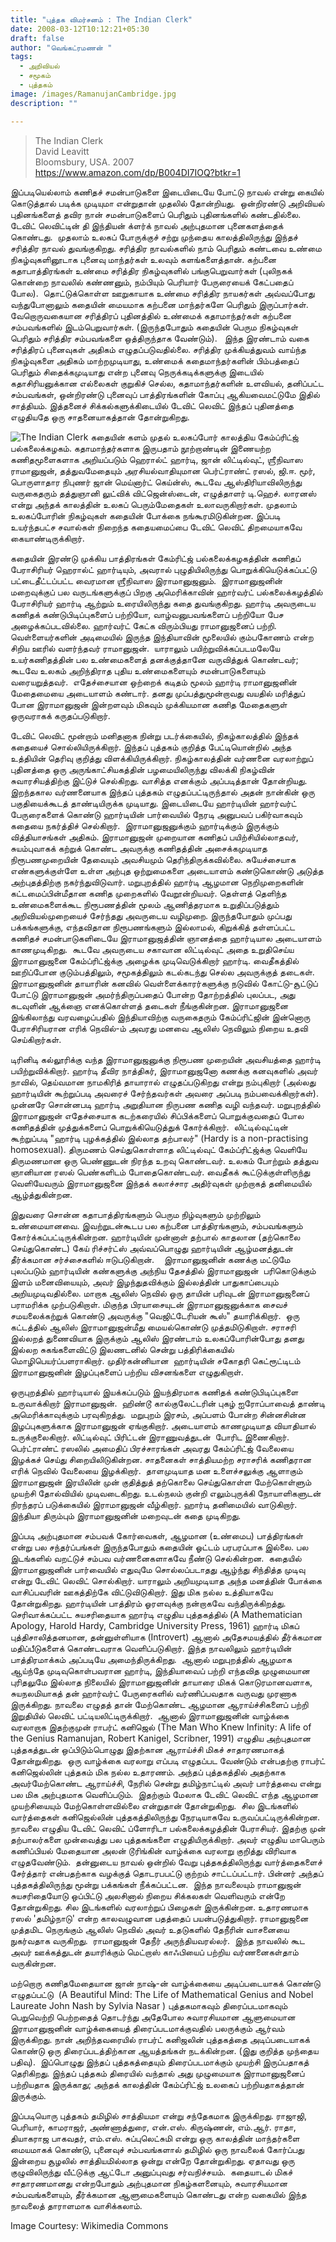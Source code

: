 ```yaml
---
title: "புத்தக விமர்சனம் : The Indian Clerk"
date: 2008-03-12T10:12:21+05:30
draft: false
author: "வெங்கட்ரமணன் "
tags:
  - அறிவியல்
  - சமூகம்
  - புத்தகம்
image: /images/RamanujanCambridge.jpg
description: ""

---
```


> The Indian Clerk  
> David Leavitt  
> Bloomsbury, USA. 2007  
> https://www.amazon.com/dp/B004DI7IOQ?btkr=1


இப்படியெல்லாம் கணிதச் சமன்பாடுகளை இடையிடையே போட்டு நாவல் என்று கையில் கொடுத்தால் படிக்க முடியுமா என்றுதான் முதலில் தோன்றியது.  ஒன்றிரண்டு அறிவியல் புதினங்களைத் தவிர நான் சமன்பாடுகளைப் பெரிதும் புதினங்களில் கண்டதில்லை.  டேவிட் லெவிட்டின் தி இந்தியன் க்ளர்க் நாவல் அற்புதமான புனைகளத்தைக் கொண்டது.  முதலாம் உலகப் போருக்குச் சற்று முந்தைய காலத்திலிருந்து இந்தச் சரித்திர நாவல் துவங்குகிறது. சரித்திர நாவல்களில் நாம் பெரிதும் கண்டவை உண்மை நிகழ்வுகளினூடாக புனைவு மாந்தர்கள் உலவும் களங்களைத்தான். கற்பனை கதாபாத்திரங்கள் உண்மை சரித்திர நிகழ்வுகளில் பங்குபெறுவார்கள் (புலிநகக் கொன்றை நாவலில் கண்ணனும், நம்பியும் பெரியார் பேருரையைக் கேட்பதைப் போல).  தொட்டுக்கொள்ள ஊறுகாயாக உண்மை சரித்திர நாயகர்கள் அவ்வப்போது வந்துபோனாலும் கதையின் மையமாக கற்பனை மாந்தர்களே பெரிதும் இருப்பார்கள்.  வேறொருவகையான சரித்திரப் புதினத்தில் உண்மைக் கதாமாந்தர்கள் கற்பனை சம்பவங்களில் இடம்பெறுவார்கள். (இருந்தபோதும் கதையின் பெரும நிகழ்வுகள் பெரிதும் சரித்திர சம்பவங்களை ஒத்திருந்தாக வேண்டும்).   இந்த இரண்டாம் வகை சரித்திரப் புனைவுகள் அதிகம் எழுதப்படுவதில்லை. சரித்திர முக்கியத்துவம் வாய்ந்த நிகழ்வுகளை அதிகம் மாற்றமுடியாது, உண்மைக் கதைமாந்தர்களின் பிம்பத்தைப் பெரிதும் சிதைக்கமுடியாது என்ற புனைவு நெருக்கடிக்களுக்கு இடையில் கதாசிரியனுக்கான எல்லைகள் குறுகிச் செல்ல, கதாமாந்தர்களின் உளவியல், தனிப்பட்ட சம்பவங்கள், ஒன்றிரண்டு புனைவுப் பாத்திரங்களின் கோப்பு ஆகியவைமட்டுமே இதில் சாத்தியம். இத்தனைச் சிக்கல்களுக்கிடையில் டேவிட் லெவிட் இந்தப் புதினத்தை எழுதியதே ஒரு சாதனையாகத்தான் தோன்றுகிறது.  

![The Indian Clerk](/images/indian_clerk.jpg) கதையின் களம் முதல் உலகப்போர் காலத்திய கேம்ப்ரிட்ஜ் பல்கலைக்கழகம். கதாமாந்தர்களாக இருபதாம் நூற்றாண்டின் இணையற்ற கணிதமூளைகளாக அறியப்படும் ஹெரால்ட் ஹார்டி, ஜான் லிட்டில்வுட், ஶ்ரீநிவாஸ ராமானுஜன், தத்துவமேதையும் அரசியல்வாதியுமான பெர்ட்ராண்ட் ரஸல், ஜி.ஈ. மூர், பொருளாதார நிபுணர் ஜான் மெய்னார்ட் கெய்ன்ஸ், கூடவே ஆஸ்திரியாவிலிருந்து வருகைதரும் தத்துஞானி லுட்விக் விட்ஜென்ஸ்டைன், எழுத்தாளர் டி.ஹெச். லாரனஸ் என்று அந்தக் காலத்தின் உலகப் பெரும்மேதைகள் உலாவருகிறார்கள். முதலாம் உலகப்போரின் நிகழ்வுகள் கதையின் போக்கை நங்கூரமிடுகின்றன. இப்படி உயர்ந்தபட்ச சவால்கள் நிறைந்த கதையமைப்பை டேவிட் லெவிட் திறமையாகவே கையாண்டிருக்கிறார். 

கதையின் இரண்டு முக்கிய பாத்திரங்கள் கேம்ரிட்ஜ் பல்கலைக்கழகத்தின் கணிதப் பேராசிரியர் ஹெரால்ட் ஹார்டியும், அவரால் புழுதியிலிருந்து பொறுக்கியெடுக்கப்பட்டு பட்டைதீட்டப்பட்ட வைரமான ஶ்ரீநிவாஸ இராமானுஜனும்.  இராமானுஜனின் மறைவுக்குப் பல வருடங்களுக்குப் பிறகு அமெரிக்காவின் ஹார்வர்ட் பல்கலைக்கழத்தில் பேராசிரியர் ஹார்டி ஆற்றும் உரையிலிருந்து கதை துவங்குகிறது. ஹார்டி அவருடைய கணிதக் கண்டுபிடிப்புகளைப் பற்றியோ, வாழ்வனுபவங்களைப் பற்றியோ பேச அழைக்கப்படவில்லை. ஹார்வர்ட் கேட்க விரும்பியது ராமானுஜனைப் பற்றி. வெள்ளையர்களின் அடிமையில் இருந்த இந்தியாவின் மூலையில் கும்பகோணம் என்ற சிறிய ஊரில் வளர்ந்தவர் ராமானுஜன்.  யாராலும் பயிற்றுவிக்கப்படமலேயே உயர்கணிதத்தின் பல உண்மைகளைத் தனக்குத்தானே வருவித்துக் கொண்டவர்; கூடவே உலகம் அறிந்திராத புதிய உண்மைகளையும் சமன்பாடுகளையும் வரையறுத்தவர்.  எதேச்சையான ஒற்றைக் கடிதம் மூலம் ஹார்டி ராமானுஜனின் மேதைமையை அடையாளம் கண்டார். தனது முப்பத்துமூன்றாவது வயதில் மரித்துப் போன இராமானுஜன் இன்றளவும் மிகவும் முக்கியமான கணித மேதைகளுள் ஒருவராகக் கருதப்படுகிறார்.   

டேவிட் லெவிட் மூன்றாம் மனிதனாக நின்று படர்க்கையில், நிகழ்காலத்தில் இந்தக் கதையைச் சொல்லியிருக்கிறார். இந்தப் புத்தகம் குறித்த பேட்டியொன்றில் அந்த உத்தியின் தெரிவு குறித்து விளக்கியிருக்கிறார். நிகழ்காலத்தின் வர்ணனை வரலாற்றுப் புதினத்தை ஒரு அருங்காட்சியகத்தின் பழமையிலிருந்து விலக்கி நிகழ்வின் சுவாரசியத்திற்கு இட்டுச் செல்கிறது. வாசித்த எனக்கும் அப்படித்தான் தோன்றியது. இறந்தகால வர்ணனையாக இந்தப் புத்தகம் எழுதப்பட்டிருந்தால் அதன் நான்கின் ஒரு பகுதியைக்கூடத் தாண்டியிருக்க முடியாது. இடையிடையே ஹார்டியின் ஹார்வர்ட் பேருரைகளைக் கொண்டு ஹார்டியின் பார்வையில் நேரடி அனுபவப் பகிர்வாகவும் கதையை நகர்த்திச் செல்கிறார்.  இராமானுஜனுக்கும் ஹார்டிக்கும் இருக்கும் வித்தியாசங்கள் அதிகம். இராமானுஜன் முறையான கணிதப் பயிற்சியில்லாதவர், சுயம்புவாகக் கற்றுக் கொண்ட அவருக்கு கணிதத்தின் அசைக்கமுடியாத நிரூபணமுறையின் தேவையும் அவசியமும் தெரிந்திருக்கவில்லை. சுயேச்சையாக எண்களுக்குள்ளே உள்ள அற்புத ஒற்றுமைகளை அடையாளம் கண்டுகொண்டு அடுத்த அற்புதத்திற்கு நகர்ந்துவிடுவார். மறுபுறத்தில் ஹார்டி ஆழமான நெறிமுறைகளின் கட்டமைப்பின்மீதான கணித முறைகளில் வேறூன்றியவர். தெள்ளத் தெளிந்த உண்மைகளைக்கூட நிரூபணத்தின் மூலம் ஆணித்தரமாக உறுதிப்படுத்தும் அறிவியல்முறையைச் சேர்ந்தது அவருடைய வழிமுறை. இருந்தபோதும் முப்பது பக்கங்களுக்கு, எந்தவிதான நிரூபணங்களும் இல்லாமல், கிறுக்கித் தள்ளப்பட்ட கணிதச் சமன்பாடுகளிடையே இராமானுஜத்தின் ஞானத்தை ஹார்டியால அடையாளம் காணமுடிகிறது.  கூடவே அவருடைய சகாவான லிட்டில்வுட் அதை உறுதிசெய்ய இராமானுஜனை கேம்ப்ரிட்ஜ்க்கு அழைக்க முடிவெடுக்கிறார் ஹார்டி. வைதீகத்தில் ஊறிப்போன குடும்பத்திலும், சமூகத்திலும் கடல்கடந்து செல்ல அவருக்குத் தடைகள்.  இராமானுஜனின் தாயாரின் கனவில் வெள்ளைக்காரர்களுக்கு நடுவில் கோட்டு-சூட்டுப் போட்டு இராமானுஜன் அமர்ந்திருப்பதைப் போன்ற தோற்றத்தில் புலப்பட, அது கடவுளின் ஆக்ஞை எனக்கொள்ளத் தடைகள் நீங்குகின்றன. இராமானுஜனை இங்கிலாந்து வரவழைப்பதில் இந்தியாவிற்கு வருகைதரும் கேம்ப்ரிட்ஜின் இன்னொரு பேராசிரியரான எரிக் நெவில்-ம் அவரது மனவை ஆலிஸ் நெவிலும் நிறைய உதவி செய்கிறார்கள்.  

டிரினிடி கல்லூரிக்கு வந்த இராமானுஜனுக்கு நிரூபண முறையின் அவசியத்தை ஹார்டி பயிற்றுவிக்கிறார். ஹார்டி தீவிர நாத்திகர், இராமானுஜனோ கணக்கு கனவுகளில் அவர் நாவில், தெய்வமான நாமகிரித் தாயாரால் எழுதப்படுகிறது என்று நம்புகிறார் (அல்லது ஹார்டியின் கூற்றுப்படி அவரைச் சேர்ந்தவர்கள் அவரை அப்படி நம்பவைக்கிறார்கள்). முன்னரே சொன்னபடி ஹார்டி அறுதியான நிருபண கணித வழி வந்தவர். மறுபுறத்தில் இராமானுஜன் எதேச்சையாக கடற்கரையில் சிப்பிக்களைப் பொறுக்குவதைப் போல கணிதத்தின் முத்துக்களைப் பொறுக்கியெடுத்துக் கோர்க்கிறார்.  லிட்டில்வுட்டின் கூற்றுப்படி "ஹார்டி புழக்கத்தில் இல்லாத தற்பாலர்" (Hardy is a non-practising homosexual). திருமணம் செய்துகொள்ளாத லிட்டில்வுட் கேம்ப்ரிட்ஜ்க்கு வெளியே திருமணமான ஒரு பெண்ணுடன் நிரந்த உறவு கொண்டவர். உலகம் போற்றும் தத்துவ ஞானியான ரஸல் பெண்களிடம் போதைகொண்டவர். வைதீகக் கூட்டுக்குள்ளிருந்து வெளியேவரும் இராமானுஜனை இந்தக் கலாச்சார அதிர்வுகள் முற்றாகத் தனிமையில் ஆழ்த்துகின்றன.

இதுவரை சொன்ன கதாபாத்திரங்களும் பெரும நிழ்வுகளும் முற்றிலும் உண்மையானவை. இவற்றுடன்கூடப பல கற்பனை பாத்திரங்களும், சம்பவங்களும் கோர்க்கப்பட்டிருக்கின்றன. ஹார்டியின் முன்னாள் தற்பால் காதலான (தற்கொலை செய்துகொண்ட) கேய் ரிச்சர்ட்ஸ் அவ்வப்பொழுது ஹார்டியின் ஆழ்மனத்துடன் தீர்க்கமான சர்ச்சைகளில் ஈடுபடுகிறான்.    இராமானுஜனின் கணக்கு மட்டுமே புலப்படும் ஹார்டியின் கண்களுக்கு அந்நிய தேசத்தில் இராமானுஜன்  பரிகொடுக்கும் இளம் மனைவியையும், அவர் இழந்துதவிக்கும் இல்லத்தின் பாதுகாப்பையும் அறியமுடிவதில்லை. மாறாக ஆலிஸ் நெவில் ஒரு தாயின் பரிவுடன் இராமானுஜனைப் பராமரிக்க முற்படுகிறாள். மிகுந்த பிரயாசையுடன் இராமானுஜனுக்காக சைவச் சமயலைக்கற்றுக் கொண்டு அவருக்கு "வெஜிட்டேரியன் கூஸ்" தயாரிக்கிறார்.  ஒரு கட்டத்தில் ஆலிஸ் இராமானுஜன்மீது மையல்கொண்டு முத்தமிடுகிறாள். சராசரி இல்லறத் துணைவியாக இருக்கும் ஆலிஸ் இரண்டாம் உலகப்போரின்போது தனது இல்லற சுகங்களைவிட்டு இலணடனில் சென்று பத்திரிக்கையில் மொழிபெயர்ப்பளராகிறார். முதிர்கன்னியான  ஹார்டியின் சகோதரி கெட்ரூட்டிடம் இராமானுஜனின் இழப்புகளைப் பற்றிய விசனங்களை எழுதுகிறாள். 

ஒருபுறத்தில் ஹார்டியால் இயக்கப்படும் இயந்திரமாக கணிதக் கண்டுபிடிப்புகளை உருவாக்கிறார் இராமானுஜன்.  ஹிண்டூ கால்குலேட்டரின் புகழ் ஐரோப்பாவைத் தாண்டி அமெரிக்காவுக்கும் பரவுகிறத்து.  மறுபுறம் இரசம், அப்பளம் போன்ற சின்னசின்ன இழப்புகளுக்காக இராமானுஜன் ஏங்குகிறார். அடையாளம் காணமுடியாத வியாதியால் உருக்குலைகிறார். லிட்டில்வுட் பிரிட்டன் இராணுவத்துடன்  போரிட இணைகிறார். பெர்ட்ராண்ட் ரஸலில் அமைதிப் பிரச்சாரங்கள் அவரது கேம்ப்ரிட்ஜ் வேலையை இழக்கச் செய்து சிறையிலிடுகின்றன. சாதனைகள் சாத்தியமற்ற சராசரிக் கணிதரான எரிக் நெவில் வேலையை இழக்கிறார்.  தாளமுடியாத மன உளைச்சலுக்கு ஆளாகும் இராமானுஜன் இரயிலின் முன் குதித்துத் தற்கொலை செய்துகொள்ள மேற்கொள்ளும் முயற்சி தோல்வியில் முடிவடைகிறது. உடல்நலம் குன்றி எலும்புருக்கி நோயாளிகளுடன் நிரந்தரப் படுக்கையில் இராமானுஜன் வீழ்கிறார். ஹார்டி தனிமையில் வாடுகிறார்.  இந்தியா திரும்பும் இராமானுஜனின் மறைவுடன் கதை முடிகிறது. 

இப்படி அற்புதமான சம்பவக் கோர்வைகள், ஆழமான (உண்மைப) பாத்திரங்கள் என்று பல சந்தர்ப்பங்கள் இருந்தபோதும் கதையின் ஓட்டம் பரபரப்பாக இல்லை. பல இடங்களில் வறட்டுச் சம்பவ வர்ணனைகளாகவே நீண்டு செல்கின்றன.  கதையில் இராமானுஜனின் பார்வையில் எதுவுமே சொல்லப்படாதது ஆழ்ந்து சிந்தித்த முடிவு என்று டேவிட் லெவிட் சொல்கிறார். யாராலும் அறியமுடியாத அந்த மனத்தின் போக்கை வாசிப்பவரின் ஊகத்திற்கே விட்டுவிடுகிறார். இது மிக நல்ல உத்தியாகவே தோன்றுகிறது. ஹார்டியின் பாத்திரம் ஓரளவுக்கு நன்றாகவே வந்திருக்கிறத்து. செரிவாக்கப்பட்ட சுயசரிதையாக ஹார்டி எழுதிய புத்தகத்தில் (A Mathematician Apology, Harold Hardy, Cambridge University Press, 1961) ஹார்டி மிகப் புத்திசாலித்தனமான, தன்னுள்ளியாக (Introvert) ஆனால் அதேசமயத்தில் தீர்க்கமான மதிப்பீடுகளைக் கொண்டவராக வெளிப்படுகிறார். இந்த நாவலிலும் ஹார்டியின் பாத்திரமாக்கம் அப்படியே அமைந்திருக்கிறது.  ஆனால் மறுபுறத்தில் ஆழமாக ஆய்ந்தே முடிவுகொள்பவரான ஹார்டி, இந்தியாவைப் பற்றி எந்தவித முழுமையான புரிதலுமே இல்லாத நிலையில் இராமானுஜனின் தாயாரை மிகக் கொடுரமானவளாக, சுயநலமியாகத் தன் ஹார்வர்ட் பேருரைகளில் வர்ணிப்பவதாக வருவது முரணாக இருக்கிறது. நாவலை எழுதத் தான் மேற்கொண்ட ஆழமான ஆராய்ச்சிகளைப் பற்றி இறுதியில் லெவிட் பட்டியலிட்டிருக்கிறார்.  ஆனால் இராமானுஜனின் வாழ்க்கை வரலாறாக இதற்குமுன் ராபர்ட் கனிஜெல் (The Man Who Knew Infinity: A life of the Genius Ramanujan, Robert Kanigel, Scribner, 1991) எழுதிய அற்புதமான புத்தகத்துடன் ஒப்பிடும்பொழுது இதற்கான ஆராய்ச்சி மிகச் சாதாரணமாகத் தோன்றுகிறது.  ஒரு வாழ்க்கை வரலாறு எப்படி எழுதப்பட வேண்டும் என்பதற்கு ராபர்ட் கனிஜெல்லின் புத்தகம் மிக நல்ல உதாரணம். அந்தப் புத்தகத்தில் அதற்காக அவர்மேற்கொண்ட ஆராய்ச்சி, நேரில் சென்று தமிழ்நாட்டில் அவர் பார்த்தவை என்று பல மிக அற்புதமாக வெளிப்படும்.  இதற்கும் மேலாக டேவிட் லெவிட் எந்த ஆழமான முயற்சியையும் மேற்கொள்ளவில்லை என்றுதான் தோன்றுகிறது.  சில இடங்களில் வார்த்தைகள் கனிஜெல்லின் புத்தகத்திலிருந்து நேரடியாகவே உருவப்பட்டிருக்கின்றன. நாவலை எழுதிய டேவிட் லெவிட் ப்ளோரிடா பல்கலைக்கழத்தின் பேராசியர். இதற்கு முன் தற்பாலர்களை முன்வைத்து பல புத்தகங்களை எழுதியிருக்கிறார். அவர் எழுதிய மாபெரும் கணிப்பியல் மேதையான அலன் டூரிங்கின் வாழ்க்கை வரலாறு குறித்து விரிவாக எழுதவேண்டும்.  தன்னுடைய நாவல் ஒன்றில் வேறு புத்தகத்திலிருந்து வார்த்தைகளைச் சேர்த்தார் என்பதற்காக வழக்குத் தொடரபபட்டு குற்றம் சாட்டப்பட்டார். பின்னர் அந்தப் புத்தகத்திலிருந்து மூன்று பக்கங்கள் நீக்கப்பட்டன.  இந்த நாவலையும் ராமானுஜன் சுயசரிதையோடு ஒப்பிட்டு அலசினால் நிறைய சிக்கலகள் வெளிவரும் என்றே தோன்றுகிறது. சில இடங்களில் வரலாற்றுப் பிழைகள் இருக்கின்றன. உதாரணமாக ரஸல் 'தமிழ்நாடு' என்ற காலவழுவான பதத்தைப் பயன்படுத்துகிறார். ராமானுஜனை முத்தமிட நெருங்கும் ஆலிஸ் நெவில் அவர் உதடுகளில் தேநீரின் வாசனையை நுகர்வதாக வருகிறது.  ராமானுஜன் தேநீர் அருந்தியவரல்லர்.  இந்த நாவலில் கூட அவர் ஊக்கத்துடன் தயாரிக்கும் மெட்றாஸ் காஃபியைப் பற்றிய வர்ணனைகள்தாம் வருகின்றன. 

மற்றொரு கணிதமேதையான ஜான் நாஷ்-ன் வாழ்க்கையை அடிப்படையாகக் கொண்டு எழுதப்பட்டு  (A Beautiful Mind: The Life of Mathematical Genius and Nobel Laureate John Nash by Sylvia Nasar ) புத்தகமாகவும் திரைப்படமாகவும் பெறுவெற்றி பெற்றதைத் தொடர்ந்து அதேபோல சுவாரசியமான ஆளுமையான இராமானுஜனின் வாழ்க்கையைத் திரைப்படமாக்குவதில் பலருக்கும் ஆர்வம் இருக்கிறது. நான் அறிந்தவரையில் ராபர்ட் கனிஜலின் புத்தகத்தை அடிப்படையாகக் கொண்டு ஒரு திரைப்படத்திற்கான ஆயத்தங்கள் நடக்கின்றன. (இது குறித்த முந்தைய பதிவு).  இப்பொழுது இந்தப் புத்தகத்தையும் திரைப்படமாக்கும் முயற்சி இருப்பதாகத் தெரிகிறது. இந்தப் புத்தகம் திரையில் வந்தால் அது முழுமையாக இராமானுஜனைப் பற்றியதாக இருக்காது; அந்தக் காலத்தின் கேம்ப்ரிட்ஜ் உலகைப் பற்றியதாகத்தான் இருக்கும். 

இப்படியொரு புத்தகம் தமிழில் சாத்தியமா என்று சந்தேகமாக இருக்கிறது. ராஜாஜி, பெரியார், காமராஜர், அண்ணாத்துரை, என்.எஸ். கிருஷ்ணன், எம்.ஆர். ராதா, தியாகராஜ பாகவதர், எம்.எஸ். சுப்புலெட்சுமி என்று ஒரு காலத்தின் மாந்தர்களை மையமாகக் கொண்டு, புனைவுச் சம்பவங்களால் தமிழில் ஒரு நாவலைக் கோர்ப்பது இன்றைய சூழலில் சாத்தியமில்லாத ஒன்று என்றே தோன்றுகிறது. ஏதாவது ஒரு குழுவிலிருந்து வீட்டுக்கு ஆட்டோ அனுப்புவது சர்வநிச்சயம்.  கதையாடல் மிகச் சாதாரணமானது என்றபோதும் அற்புதமான நிகழ்களனையும், சுவாரசியமான சம்பவங்களையும், தீர்க்கமான ஆளுமைகளையும் கொண்டது என்ற வகையில் இந்த நாவலைத் தாராளமாக வாசிக்கலாம்.

Image Courtesy: Wikimedia Commons